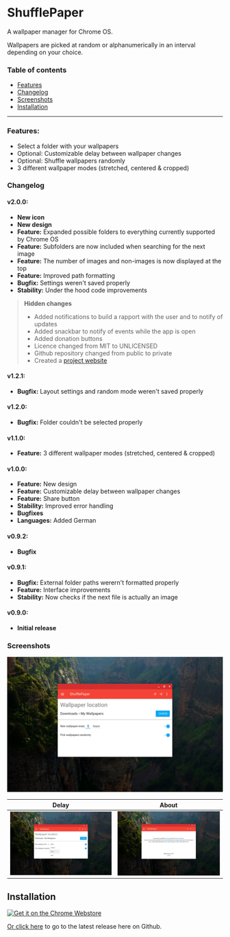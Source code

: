 # ShufflePaper
A wallpaper manager for Chrome OS.

Wallpapers are picked at random or alphanumerically in an interval depending on your choice.

### Table of contents
- [Features](#features)
- [Changelog](#changelog)
- [Screenshots](#screenshots)
- [Installation](#installation)

---

### Features:
- Select a folder with your wallpapers
- Optional: Customizable delay between wallpaper changes
- Optional: Shuffle wallpapers randomly
- 3 different wallpaper modes (stretched, centered & cropped)

### Changelog
#### v2.0.0:
- **New icon**
- **New design**
- **Feature:** Expanded possible folders to everything currently supported by Chrome OS
- **Feature:** Subfolders are now included when searching for the next image
- **Feature:** The number of images and non-images is now displayed at the top
- **Feature:** Improved path formatting
- **Bugfix:** Settings weren't saved properly
- **Stability:** Under the hood code improvements

> **Hidden changes**
> - Added notifications to build a rapport with the user and to notify of updates
> - Added snackbar to notify of events while the app is open
> - Added donation buttons
> - Licence changed from MIT to UNLICENSED
> - Github repository changed from public to private
> - Created a [project website](https://github.com/ciriousJoker/shufflepaper-website)

#### v1.2.1:
- **Bugfix:** Layout settings and random mode weren't saved properly

#### v1.2.0:
- **Bugfix:** Folder couldn't be selected properly

#### v1.1.0:
- **Feature:** 3 different wallpaper modes (stretched, centered & cropped)

#### v1.0.0:
- **Feature:** New design
- **Feature:** Customizable delay between wallpaper changes
- **Feature:** Share button
- **Stability:** Improved error handling
- **Bugfixes**
- **Languages:** Added German

#### v0.9.2:
- **Bugfix**

#### v0.9.1:
- **Bugfix:** External folder paths werern't formatted properly
- **Feature:** Interface improvements
- **Stability:** Now checks if the next file is actually an image

#### v0.9.0:
- **Initial release**

### Screenshots

<img src="screenshots/en/ScreenshotGeneral.png"/>

|                      Delay                       |                      About                       |
| ------------------------------------------------ | ------------------------------------------------ |
| <img src="screenshots/en/ScreenshotDelay.png"/>  | <img src="screenshots/en/ScreenshotAbout.png"/>  |

## Installation
<a href='https://chrome.google.com/webstore/detail/ghcndibmdbeipgggdddmecagpkllglpj?utm_campaign=PartBadge'><img alt='Get it on the Chrome Webstore' src='https://developer.chrome.com/webstore/images/ChromeWebStore_Badge_v2_340x96.png' height="96px"/></a>

[Or click here](https://github.com/CiriousJoker/ShufflePaper/releases/latest) to go to the latest release here on Github.
